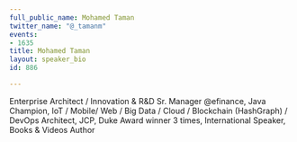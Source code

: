 ```yaml
---
full_public_name: Mohamed Taman
twitter_name: "@_tamanm"
events:
- 1635
title: Mohamed Taman
layout: speaker_bio
id: 886

---
```

Enterprise Architect / Innovation & R&D Sr. Manager @efinance, Java Champion, IoT / Mobile/ Web / Big Data / Cloud / Blockchain (HashGraph) / DevOps Architect, JCP, Duke Award winner 3 times, International Speaker, Books & Videos Author